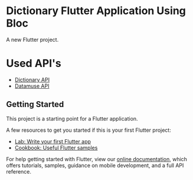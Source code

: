 # Dictionary Flutter Application Using Bloc

A new Flutter project.

# Used API's

- [Dictionary API](https://dictionaryapi.dev/)
- [Datamuse API](https://www.datamuse.com/api/)

## Getting Started

This project is a starting point for a Flutter application.

A few resources to get you started if this is your first Flutter project:

- [Lab: Write your first Flutter app](https://flutter.dev/docs/get-started/codelab)
- [Cookbook: Useful Flutter samples](https://flutter.dev/docs/cookbook)

For help getting started with Flutter, view our
[online documentation](https://flutter.dev/docs), which offers tutorials,
samples, guidance on mobile development, and a full API reference.
